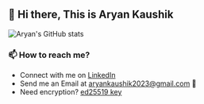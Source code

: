 ## 👋 Hi there, This is Aryan Kaushik

<!--
**Aryan20/Aryan20** is a ✨ _special_ ✨ repository because its `README.md` (this file) appears on your GitHub profile.

Here are some ideas to get you started:

- 🔭 I’m currently working on ...
- 🌱 I’m currently learning ...
- 👯 I’m looking to collaborate on ...
- 🤔 I’m looking for help with ...
- 💬 Ask me about ...
- 📫 How to reach me: ...
- 😄 Pronouns: ...
- ⚡ Fun fact: ...
-->

![Aryan's GitHub stats](https://github-readme-stats.vercel.app/api?username=aryan20&count_private=true&show_icons=true&theme=radical&include_all_commits=True)

### 📫 How to reach me?
- Connect with me on [LinkedIn](https://www.linkedin.com/in/aryan-kaushik23/)
- Send me an Email at aryankaushik2023@gmail.com :email:
- Need encryption? [ed25519 key](https://drive.google.com/file/d/1nhMvc1aRkiRU6eARnQK5Rfv6m6qs9b52/view?usp=sharing)
